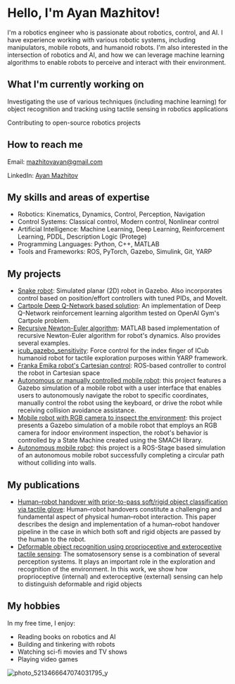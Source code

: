 # Hello, I'm Ayan Mazhitov!
I'm a robotics engineer who is passionate about robotics, control, and AI. I have experience working with various robotic systems, including manipulators, mobile robots, and humanoid robots. I'm also interested in the intersection of robotics and AI, and how we can leverage machine learning algorithms to enable robots to perceive and interact with their environment.

## What I'm currently working on
Investigating the use of various techniques (including machine learning) for object recognition and tracking using tactile sensing in robotics applications

Contributing to open-source robotics projects
## How to reach me
Email: mazhitovayan@gmail.com

LinkedIn: [Ayan Mazhitov](https://www.linkedin.com/in/ayan-mazhitov-136b0a153/)
## My skills and areas of expertise
- Robotics: Kinematics, Dynamics, Control, Perception, Navigation
- Control Systems: Classical control, Modern control, Nonlinear control
- Artificial Intelligence: Machine Learning, Deep Learning, Reinforcement Learning, PDDL, Description Logic (Protege)
- Programming Languages: Python, C++, MATLAB
- Tools and Frameworks: ROS, PyTorch, Gazebo, Simulink, Git, YARP
## My projects
- [Snake robot](https://github.com/fenixkz/ros_snake_robot): Simulated planar (2D) robot in Gazebo. Also incorporates control based on position/effort controllers with tuned PIDs, and MoveIt.
- [Cartpole Deep Q-Network based solution](https://github.com/fenixkz/cartpole_dqn): An implementation of Deep Q-Network reinforcement learning algorithm tested on OpenAI Gym's Cartpole problem. 
- [Recursive Newton-Euler algorithm](https://github.com/fenixkz/recursive-newton-euler-dynamics): MATLAB based implementation of recursive Newton-Euler algorithm for robot's dynamics. Also provides several examples.
- [icub_gazebo_sensitivity](https://github.com/fenixkz/icub_gazebo_sensitivity): Force control for the index finger of ICub humanoid robot for tactile exploration purposes within YARP framework. 
- [Franka Emika robot's Cartesian control](https://github.com/fenixkz/franka_cartesian_control): ROS-based controller to control the robot in Cartesian space
- [Autonomous or manually controlled mobile robot](https://github.com/fenixkz/final_assignment/tree/noetic): this project features a Gazebo simulation of a mobile robot with a user interface that enables users to autonomously navigate the robot to specific coordinates, manually control the robot using the keyboard, or drive the robot while receiving collision avoidance assistance.
- [Mobile robot with RGB camera to inspect the environment](https://github.com/fenixkz/exprob_second_assignment): this project presents a Gazebo simulation of a mobile robot that employs an RGB camera for indoor environment inspection, the robot's behavior is controlled by a State Machine created using the SMACH library.
- [Autonomous mobile robot](https://github.com/fenixkz/rt_assigment2): this project is a ROS-Stage based simulation of an autonomous mobile robot successfully completing a circular path without colliding into walls.

## My publications
- [Human–robot handover with prior-to-pass soft/rigid object classification via tactile glove](https://www.sciencedirect.com/science/article/pii/S0921889022002007): Human–robot handovers constitute a challenging and fundamental aspect of physical human–robot interaction. This paper describes the design and implementation of a human–robot handover pipeline in the case in which both soft and rigid objects are passed by the human to the robot.
- [Deformable object recognition using proprioceptive and exteroceptive tactile sensing](https://ieeexplore.ieee.org/abstract/document/8700392): The somatosensory sense is a combination of several perception systems. It plays an important role in the exploration and recognition of the environment. In this work, we show how proprioceptive (internal) and exteroceptive (external) sensing can help to distinguish deformable and rigid objects
## My hobbies
In my free time, I enjoy:

- Reading books on robotics and AI
- Building and tinkering with robots
- Watching sci-fi movies and TV shows
- Playing video games 

![photo_5213466647074031795_y](https://user-images.githubusercontent.com/35328429/224279690-f814614a-58c4-45cb-8390-9cbe8c83f6b4.jpg)

<!---
fenixkz/fenixkz is a ✨ special ✨ repository because its `README.md` (this file) appears on your GitHub profile.
You can click the Preview link to take a look at your changes.
--->
